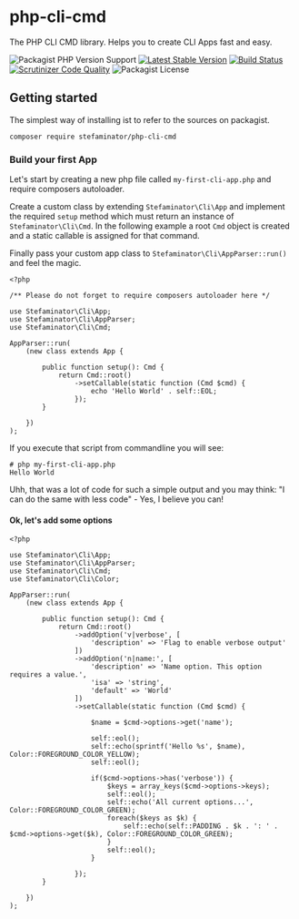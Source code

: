 # php-cli-cmd

The PHP CLI CMD library. Helps you to create CLI Apps fast and easy. 

![Packagist PHP Version Support](https://img.shields.io/packagist/php-v/stefaminator/php-cli-cmd)
[![Latest Stable Version](https://poser.pugx.org/stefaminator/php-cli-cmd/v)](https://packagist.org/packages/stefaminator/php-cli-cmd)
[![Build Status](https://travis-ci.com/Stefaminator/php-cli-cmd.svg?token=sw1WsDwrxA6DdfoYeixr&branch=master)](https://travis-ci.com/Stefaminator/php-cli-cmd)
[![Scrutinizer Code Quality](https://scrutinizer-ci.com/g/Stefaminator/php-cli-cmd/badges/quality-score.png?b=master)](https://scrutinizer-ci.com/g/Stefaminator/php-cli-cmd/?branch=master)
![Packagist License](https://img.shields.io/packagist/l/stefaminator/php-cli-cmd)

## Getting started

The simplest way of installing ist to refer to the sources on packagist.

    composer require stefaminator/php-cli-cmd

### Build your first App

Let's start by creating a new php file called `my-first-cli-app.php` and require composers autoloader.

Create a custom class by extending `Stefaminator\Cli\App` and implement the required `setup` method 
which must return an instance of `Stefaminator\Cli\Cmd`. In the following example a root `Cmd` object is
created and a static callable is assigned for that command. 

Finally pass your custom app class to `Stefaminator\Cli\AppParser::run()` and feel the magic.

    <?php
    
    /** Please do not forget to require composers autoloader here */
    
    use Stefaminator\Cli\App;
    use Stefaminator\Cli\AppParser;
    use Stefaminator\Cli\Cmd;
    
    AppParser::run(
        (new class extends App {    
        
            public function setup(): Cmd {
                return Cmd::root()
                    ->setCallable(static function (Cmd $cmd) {
                        echo 'Hello World' . self::EOL;
                    });
            }    
            
        })
    );

If you execute that script from commandline you will see:

    # php my-first-cli-app.php
    Hello World

Uhh, that was a lot of code for such a simple output and you may think: "I can do 
the same with less code" - Yes, I believe you can!

#### Ok, let's add some options

    <?php
    
    use Stefaminator\Cli\App;
    use Stefaminator\Cli\AppParser;
    use Stefaminator\Cli\Cmd;
    use Stefaminator\Cli\Color;
    
    AppParser::run(
        (new class extends App {
    
            public function setup(): Cmd {
                return Cmd::root()
                    ->addOption('v|verbose', [
                        'description' => 'Flag to enable verbose output'
                    ])
                    ->addOption('n|name:', [
                        'description' => 'Name option. This option requires a value.',
                        'isa' => 'string',
                        'default' => 'World'
                    ])
                    ->setCallable(static function (Cmd $cmd) {
    
                        $name = $cmd->options->get('name');
    
                        self::eol();
                        self::echo(sprintf('Hello %s', $name), Color::FOREGROUND_COLOR_YELLOW);
                        self::eol();
    
                        if($cmd->options->has('verbose')) {
                            $keys = array_keys($cmd->options->keys);
                            self::eol();
                            self::echo('All current options...', Color::FOREGROUND_COLOR_GREEN);
                            foreach($keys as $k) {
                                self::echo(self::PADDING . $k . ': ' . $cmd->options->get($k), Color::FOREGROUND_COLOR_GREEN);
                            }
                            self::eol();
                        }
    
                    });
            }
    
        })
    );
